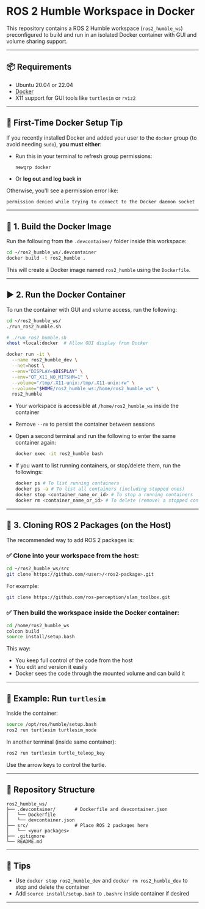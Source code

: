 # ROS 2 Humble Workspace in Docker

This repository contains a ROS 2 Humble workspace (`ros2_humble_ws`) preconfigured to build and run in an isolated Docker container with GUI and volume sharing support.

---

## 📦 Requirements

- Ubuntu 20.04 or 22.04
- [Docker](https://docs.ros.org/en/humble/How-To-Guides/Setup-ROS-2-with-VSCode-and-Docker-Container.html)
- X11 support for GUI tools like `turtlesim` or `rviz2`

---

## 🔧 First-Time Docker Setup Tip

If you recently installed Docker and added your user to the `docker` group (to avoid needing `sudo`), **you must either**:

- Run this in your terminal to refresh group permissions:

  ```bash
  newgrp docker
  ```

- Or **log out and log back in**

Otherwise, you'll see a permission error like:

```
permission denied while trying to connect to the Docker daemon socket
```

---

## 🚀 1. Build the Docker Image

Run the following from the `.devcontainer/` folder inside this workspace:

```bash
cd ~/ros2_humble_ws/.devcontainer
docker build -t ros2_humble .
```

This will create a Docker image named `ros2_humble` using the `Dockerfile`.

---

## ▶️ 2. Run the Docker Container

To run the container with GUI and volume access, run the following:

```bash
cd ~/ros2_humble_ws/
./run_ros2_humble.sh
```

```bash
# ./run_ros2_humble.sh
xhost +local:docker  # Allow GUI display from Docker

docker run -it \
  --name ros2_humble_dev \
  --net=host \
  --env="DISPLAY=$DISPLAY" \
  --env="QT_X11_NO_MITSHM=1" \
  --volume="/tmp/.X11-unix:/tmp/.X11-unix:rw" \
  --volume="$HOME/ros2_humble_ws:/home/ros2_humble_ws" \
  ros2_humble
```

- Your workspace is accessible at `/home/ros2_humble_ws` inside the container
- Remove `--rm` to persist the container between sessions
- Open a second terminal and run the following to enter the same container again:

  ```bash
  docker exec -it ros2_humble bash
  ```

- If you want to list running containers, or stop/delete them, run the followings:

  ```bash
  docker ps # To list running containers
  docker ps -a # To list all containers (including stopped ones)
  docker stop <container_name_or_id> # To stop a running containers
  docker rm <container_name_or_id> # To delete (remove) a stopped container
  ```

---

## 🧪 3. Cloning ROS 2 Packages (on the Host)

The recommended way to add ROS 2 packages is:

### ✅ Clone into your workspace **from the host**:

```bash
cd ~/ros2_humble_ws/src
git clone https://github.com/<user>/<ros2-package>.git
```

For example:

```bash
git clone https://github.com/ros-perception/slam_toolbox.git
```

### ✅ Then build the workspace **inside the Docker container**:

```bash
cd /home/ros2_humble_ws
colcon build
source install/setup.bash
```

This way:

- You keep full control of the code from the host
- You edit and version it easily
- Docker sees the code through the mounted volume and can build it

---

## 🐢 Example: Run `turtlesim`

Inside the container:

```bash
source /opt/ros/humble/setup.bash
ros2 run turtlesim turtlesim_node
```

In another terminal (inside same container):

```bash
ros2 run turtlesim turtle_teleop_key
```

Use the arrow keys to control the turtle.

---

## 📂 Repository Structure

```
ros2_humble_ws/
├── .devcontainer/       # Dockerfile and devcontainer.json
│   └── Dockerfile
│   └── devcontainer.json
├── src/                 # Place ROS 2 packages here
│   └── <your packages>
├── .gitignore
└── README.md
```

---

## 📌 Tips

- Use `docker stop ros2_humble_dev` and `docker rm ros2_humble_dev` to stop and delete the container
- Add `source install/setup.bash` to `.bashrc` inside container if desired

---

